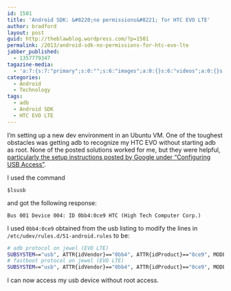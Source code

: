 ```yaml
---
id: 1501
title: 'Android SDK: &#8220;no permissions&#8221; for HTC EVO LTE'
author: bradford
layout: post
guid: http://theblawblog.wordpress.com/?p=1501
permalink: /2013/android-sdk-no-permissions-for-htc-evo-lte
jabber_published:
  - 1357779347
tagazine-media:
  - 'a:7:{s:7:"primary";s:0:"";s:6:"images";a:0:{}s:6:"videos";a:0:{}s:11:"image_count";i:0;s:6:"author";s:7:"6182409";s:7:"blog_id";s:7:"9586444";s:9:"mod_stamp";s:19:"2013-01-10 00:58:13";}'
categories:
  - Android
  - Technology
tags:
  - adb
  - Android SDK
  - HTC EVO LTE
---
```

I&#8217;m setting up a new dev environment in an Ubuntu VM. One of the toughest obstacles was getting adb to recognize my HTC EVO without starting adb as root. None of the posted solutions worked for me, but they were helpful, <a href="http://s.android.com/source/initializing.html" target="_blank">particularly the setup instructions posted by Google under &#8220;Configuring USB Access&#8221;</a>.  <!--more-->

I used the command

```
$lsusb
```

and got the following response:

```
Bus 001 Device 004: ID 0bb4:0ce9 HTC (High Tech Computer Corp.)
```

I used `0bb4:0ce9` obtained from the usb listing to modify the lines in `/etc/udev/rules.d/51-android.rules` to be:

```bash
# adb protocol on jewel (EVO LTE)
SUBSYSTEM=="usb", ATTR{idVendor}=="0bb4", ATTR{idProduct}=="0ce9", MODE="0600", OWNER="bradford"
# fastboot protocol on jewel (EVO LTE)
SUBSYSTEM=="usb", ATTR{idVendor}=="0bb4", ATTR{idProduct}=="0ce9", MODE="0600", OWNER="bradford"
```

I can now access my usb device without root access.